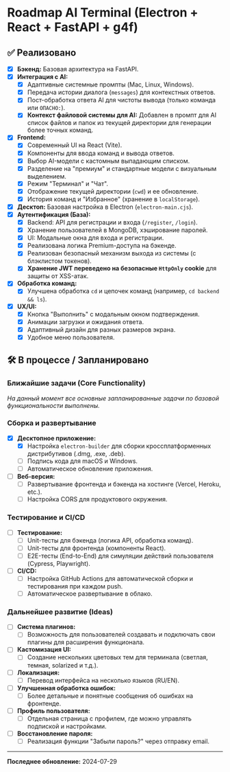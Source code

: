 # Roadmap AI Terminal (Electron + React + FastAPI + g4f)

## ✅ Реализовано
- [x] **Бэкенд:** Базовая архитектура на FastAPI.
- [x] **Интеграция с AI:**
    - [x] Адаптивные системные промпты (Mac, Linux, Windows).
    - [x] Передача истории диалога (`messages`) для контекстных ответов.
    - [x] Пост-обработка ответа AI для чистоты вывода (только команда или `ОПАСНО:`).
    - [x] **Контекст файловой системы для AI:** Добавлен в промпт для AI список файлов и папок из текущей директории для генерации более точных команд.
- [x] **Frontend:**
    - [x] Современный UI на React (Vite).
    - [x] Компоненты для ввода команд и вывода ответов.
    - [x] Выбор AI-модели с кастомным выпадающим списком.
    - [x] Разделение на "премиум" и стандартные модели с визуальным выделением.
    - [x] Режим "Терминал" и "Чат".
    - [x] Отображение текущей директории (`cwd`) и ее обновление.
    - [x] История команд и "Избранное" (хранение в `localStorage`).
- [x] **Десктоп:** Базовая настройка в Electron (`electron-main.cjs`).
- [x] **Аутентификация (База):**
    - [x] Backend: API для регистрации и входа (`/register`, `/login`).
    - [x] Хранение пользователей в MongoDB, хэширование паролей.
    - [x] UI: Модальные окна для входа и регистрации.
    - [x] Реализована логика Premium-доступа на бэкенде.
    - [x] Реализован безопасный механизм выхода из системы (с блэклистом токенов).
    - [x] **Хранение JWT переведено на безопасные `HttpOnly` cookie** для защиты от XSS-атак.
- [x] **Обработка команд:**
    - [x] Улучшена обработка `cd` и цепочек команд (например, `cd backend && ls`).
- [x] **UX/UI:**
    - [x] Кнопка "Выполнить" с модальным окном подтверждения.
    - [x] Анимации загрузки и ожидания ответа.
    - [x] Адаптивный дизайн для разных размеров экрана.
    - [x] Удобное меню пользователя.

## 🛠️ В процессе / Запланировано

### **Ближайшие задачи (Core Functionality)**
*На данный момент все основные запланированные задачи по базовой функциональности выполнены.*

### **Сборка и развертывание**
- [x] **Десктопное приложение:**
    - [x] Настройка `electron-builder` для сборки кроссплатформенных дистрибутивов (.dmg, .exe, .deb).
    - [ ] Подпись кода для macOS и Windows.
    - [ ] Автоматическое обновление приложения.
- [ ] **Веб-версия:**
    - [ ] Развертывание фронтенда и бэкенда на хостинге (Vercel, Heroku, etc.).
    - [ ] Настройка CORS для продуктового окружения.

### **Тестирование и CI/CD**
- [ ] **Тестирование:**
    - [ ] Unit-тесты для бэкенда (логика API, обработка команд).
    - [ ] Unit-тесты для фронтенда (компоненты React).
    - [ ] E2E-тесты (End-to-End) для симуляции действий пользователя (Cypress, Playwright).
- [ ] **CI/CD:**
    - [ ] Настройка GitHub Actions для автоматической сборки и тестирования при каждом push.
    - [ ] Автоматическое развертывание в облако.

### **Дальнейшее развитие (Ideas)**
- [ ] **Система плагинов:**
    - [ ] Возможность для пользователей создавать и подключать свои плагины для расширения функционала.
- [ ] **Кастомизация UI:**
    - [ ] Создание нескольких цветовых тем для терминала (светлая, темная, solarized и т.д.).
- [ ] **Локализация:**
    - [ ] Перевод интерфейса на несколько языков (RU/EN).
- [ ] **Улучшенная обработка ошибок:**
    - [ ] Более детальные и понятные сообщения об ошибках на фронтенде.
- [ ] **Профиль пользователя:**
    - [ ] Отдельная страница с профилем, где можно управлять подпиской и настройками.
- [ ] **Восстановление пароля:**
    - [ ] Реализация функции "Забыли пароль?" через отправку email.

---

**Последнее обновление:** 2024-07-29
